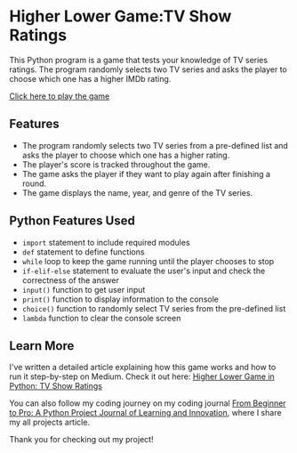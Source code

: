# Higher Lower Game:TV Show Ratings

This Python program is a game that tests your knowledge of TV series ratings. The program randomly selects two TV series and asks the player to choose which one has a higher IMDb rating.

[Click here to play the game](https://replit.com/@Al-JunaedIslam/Higher-Lower-Game-TV-Series-Rating?v=1)

## Features

- The program randomly selects two TV series from a pre-defined list and asks the player to choose which one has a higher rating.
- The player's score is tracked throughout the game.
- The game asks the player if they want to play again after finishing a round.
- The game displays the name, year, and genre of the TV series.

## Python Features Used

- `import` statement to include required modules
- `def` statement to define functions
- `while` loop to keep the game running until the player chooses to stop
- `if-elif-else` statement to evaluate the user's input and check the correctness of the answer
- `input()` function to get user input
- `print()` function to display information to the console
- `choice()` function to randomly select TV series from the pre-defined list
- `lambda` function to clear the console screen

## Learn More

I've written a detailed article explaining how this game works and how to run it step-by-step on Medium. Check it out here: [Higher Lower Game in Python: TV Show Ratings](https://medium.com/@ajbrohi/higher-lower-game-in-python-tv-show-ratings-85322b5c936)

You can also follow my coding journey on my coding journal [From Beginner to Pro: A Python Project Journal of Learning and Innovation](https://medium.com/@ajbrohi/from-beginner-to-pro-a-python-project-journal-of-learning-and-innovation-60ede797a9c3), where I share my all projects article.

Thank you for checking out my project!
